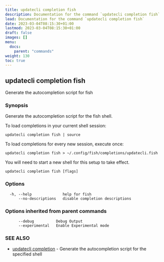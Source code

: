 ```yaml
---
title: updatecli completion fish
description: Documentation for the command `updatecli completion fish`
lead: Documentation for the command `updatecli completion fish`
date: 2023-03-04T08:15:30+01:00
lastmod: 2023-03-04T08:15:30+01:00
draft: false
images: []
menu:
  docs:
    parent: "commands"
weight: 130
toc: true
---
```


## updatecli completion fish

Generate the autocompletion script for fish

### Synopsis

Generate the autocompletion script for the fish shell.

To load completions in your current shell session:

	updatecli completion fish | source

To load completions for every new session, execute once:

	updatecli completion fish > ~/.config/fish/completions/updatecli.fish

You will need to start a new shell for this setup to take effect.


```
updatecli completion fish [flags]
```

### Options

```
  -h, --help              help for fish
      --no-descriptions   disable completion descriptions
```

### Options inherited from parent commands

```
      --debug          Debug Output
      --experimental   Enable Experimental mode
```

### SEE ALSO

* [updatecli completion](/docs/commands/updatecli_completion)	 - Generate the autocompletion script for the specified shell

